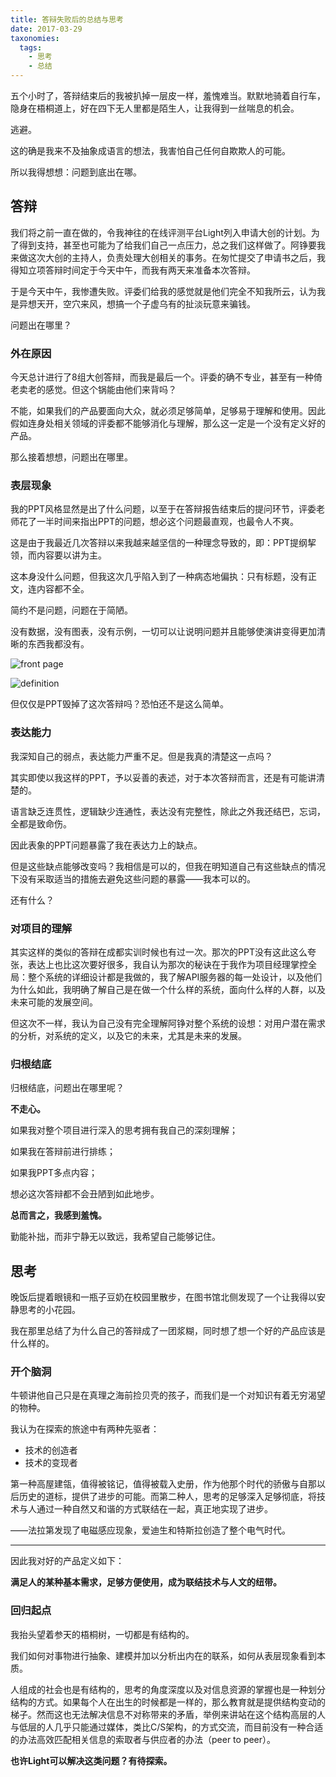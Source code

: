 ```yaml
---
title: 答辩失败后的总结与思考
date: 2017-03-29
taxonomies:
  tags:
    - 思考
    - 总结
---
```


五个小时了，答辩结束后的我被扒掉一层皮一样，羞愧难当。默默地骑着自行车，隐身在梧桐道上，好在四下无人里都是陌生人，让我得到一丝喘息的机会。

<!--more-->

逃避。

这的确是我来不及抽象成语言的想法，我害怕自己任何自欺欺人的可能。

所以我得想想：问题到底出在哪。

## 答辩

我们将之前一直在做的，令我神往的在线评测平台Light列入申请大创的计划。为了得到支持，甚至也可能为了给我们自己一点压力，总之我们这样做了。阿铮要我来做这次大创的主持人，负责处理大创相关的事务。在匆忙提交了申请书之后，我得知立项答辩时间定于今天中午，而我有两天来准备本次答辩。

于是今天中午，我惨遭失败。评委们给我的感觉就是他们完全不知我所云，认为我是异想天开，空穴来风，想搞一个子虚乌有的扯淡玩意来骗钱。

问题出在哪里？

### 外在原因

今天总计进行了8组大创答辩，而我是最后一个。评委的确不专业，甚至有一种倚老卖老的感觉。但这个锅能由他们来背吗？

不能，如果我们的产品要面向大众，就必须足够简单，足够易于理解和使用。因此假如连身处相关领域的评委都不能够消化与理解，那么这一定是一个没有定义好的产品。

那么接着想想，问题出在哪里。

### 表层现象

我的PPT风格显然是出了什么问题，以至于在答辩报告结束后的提问环节，评委老师花了一半时间来指出PPT的问题，想必这个问题最直观，也最令人不爽。

这是由于我最近几次答辩以来我越来越坚信的一种理念导致的，即：PPT提纲挈领，而内容要以讲为主。

这本身没什么问题，但我这次几乎陷入到了一种病态地偏执：只有标题，没有正文，连内容都不全。

简约不是问题，问题在于简陋。

没有数据，没有图表，没有示例，一切可以让说明问题并且能够使演讲变得更加清晰的东西我都没有。

![front page](http://0xc1.space/images/2017/03/29/light.png)

![definition](http://0xc1.space/images/2017/03/29/light1.png)

但仅仅是PPT毁掉了这次答辩吗？恐怕还不是这么简单。

### 表达能力

我深知自己的弱点，表达能力严重不足。但是我真的清楚这一点吗？

其实即使以我这样的PPT，予以妥善的表述，对于本次答辩而言，还是有可能讲清楚的。

语言缺乏连贯性，逻辑缺少连通性，表达没有完整性，除此之外我还结巴，忘词，全都是致命伤。

因此表象的PPT问题暴露了我在表达力上的缺点。

但是这些缺点能够改变吗？我相信是可以的，但我在明知道自己有这些缺点的情况下没有采取适当的措施去避免这些问题的暴露——我本可以的。

还有什么？

### 对项目的理解

其实这样的类似的答辩在成都实训时候也有过一次。那次的PPT没有这此这么夸张，表达上也比这次要好很多，我自认为那次的秘诀在于我作为项目经理掌控全局：整个系统的详细设计都是我做的，我了解API服务器的每一处设计，以及他们为什么如此，我明确了解自己是在做一个什么样的系统，面向什么样的人群，以及未来可能的发展空间。

但这次不一样，我认为自己没有完全理解阿铮对整个系统的设想：对用户潜在需求的分析，对系统的定义，以及它的未来，尤其是未来的发展。

### 归根结底

归根结底，问题出在哪里呢？

**不走心。**

如果我对整个项目进行深入的思考拥有我自己的深刻理解；

如果我在答辩前进行排练；

如果我PPT多点内容；

想必这次答辩都不会丑陋到如此地步。



**总而言之，我感到羞愧。**

勤能补拙，而非宁静无以致远，我希望自己能够记住。

## 思考

晚饭后提着眼镜和一瓶子豆奶在校园里散步，在图书馆北侧发现了一个让我得以安静思考的小花园。

我在那里总结了为什么自己的答辩成了一团浆糊，同时想了想一个好的产品应该是什么样的。

### 开个脑洞

牛顿讲他自己只是在真理之海前捡贝壳的孩子，而我们是一个对知识有着无穷渴望的物种。

我认为在探索的旅途中有两种先驱者：

+ 技术的创造者
+ 技术的变现者

第一种高屋建瓴，值得被铭记，值得被载入史册，作为他那个时代的骄傲与自那以后历史的道标，提供了进步的可能。而第二种人，思考的足够深入足够彻底，将技术与人通过一种自然又和谐的方式联结在一起，真正地实现了进步。

——法拉第发现了电磁感应现象，爱迪生和特斯拉创造了整个电气时代。

****

因此我对好的产品定义如下：

​	**满足人的某种基本需求，足够方便使用，成为联结技术与人文的纽带。**

### 回归起点

我抬头望着参天的梧桐树，一切都是有结构的。

我们如何对事物进行抽象、建模并加以分析出内在的联系，如何从表层现象看到本质。

人组成的社会也是有结构的，思考的角度深度以及对信息资源的掌握也是一种划分结构的方式。如果每个人在出生的时候都是一样的，那么教育就是提供结构变动的梯子。然而这也无法解决信息不对称带来的矛盾，举例来讲站在这个结构高层的人与低层的人几乎只能通过媒体，类比C/S架构，的方式交流，而目前没有一种合适的办法高效匹配相关信息的索取者与供应者的办法（peer to peer）。



**也许Light可以解决这类问题？有待探索。**
